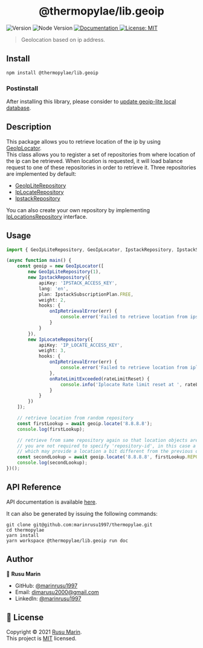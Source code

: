 <h1 align="center">@thermopylae/lib.geoip</h1>
<p>
  <img alt="Version" src="https://img.shields.io/badge/version-0.0.1-blue.svg?cacheSeconds=2592000" />
  <img alt="Node Version" src="https://img.shields.io/badge/node-%3E%3D16-blue.svg"/>
<a href="https://marinrusu1997.github.io/thermopylae/lib.geoip/index.html" target="_blank">
  <img alt="Documentation" src="https://img.shields.io/badge/documentation-yes-brightgreen.svg" />
</a>
<a href="https://github.com/marinrusu1997/thermopylae/blob/master/LICENSE" target="_blank">
  <img alt="License: MIT" src="https://img.shields.io/badge/License-MIT-yellow.svg" />
</a>
</p>

> Geolocation based on ip address.

## Install

```sh
npm install @thermopylae/lib.geoip
```

### Postinstall

After installing this library, please consider to [update geoip-lite local database](https://www.npmjs.com/package/geoip-lite#built-in-updater).

## Description

This package allows you to retrieve location of the ip by using [GeoIpLocator][geo-ip-locator-link]. <br/>
This class allows you to register a set of repositories from where location of the ip can be retrieved.
When location is requested, it will load balance request to one of these repositories in order to retrieve it.
Three repositories are implemented by default:

- [GeoIpLiteRepository][geoiplite-repository-link]
- [IpLocateRepository][iplocate-repository-link]
- [IpstackRepository][ipstack-repository-link]

You can also create your own repository by implementing [IpLocationsRepository][iplocation-repository-interface-link] interface.

## Usage

```typescript
import { GeoIpLiteRepository, GeoIpLocator, IpstackRepository, IpstackSubscriptionPlan } from '@thermopylae/lib.geoip';

(async function main() {
	const geoip = new GeoIpLocator([
		new GeoIpLiteRepository(1),
		new IpstackRepository({
			apiKey: 'IPSTACK_ACCESS_KEY',
			lang: 'en',
			plan: IpstackSubscriptionPlan.FREE,
			weight: 2,
			hooks: {
				onIpRetrievalError(err) {
					console.error('Failed to retrieve location from ipstack ', err);
				}
			}
		}),
		new IpLocateRepository({
			apiKey: 'IP_LOCATE_ACCESS_KEY',
			weight: 3,
			hooks: {
				onIpRetrievalError(err) {
					console.error('Failed to retrieve location from iplocate ', err);
				},
				onRateLimitExceeded(rateLimitReset) {
					console.info('Iplocate Rate limit reset at ', rateLimitReset);
				}
			}
		})
	]);

	// retrieve location from random repository
	const firstLookup = await geoip.locate('8.8.8.8');
	console.log(firstLookup);

	// retrieve from same repository again so that location objects are the same
	// you are not required to specify 'repository-id', in this case a random repository will be selected
	// which may provide a location a bit different from the previous one for same ip
	const secondLookup = await geoip.locate('8.8.8.8', firstLookup.REPOSITORY_ID);
	console.log(secondLookup);
})();
```

## API Reference

API documentation is available [here][api-doc-link].

It can also be generated by issuing the following commands:

```shell
git clone git@github.com:marinrusu1997/thermopylae.git
cd thermopylae
yarn install
yarn workspace @thermopylae/lib.geoip run doc
```

## Author

👤 **Rusu Marin**

- GitHub: [@marinrusu1997](https://github.com/marinrusu1997)
- Email: [dimarusu2000@gmail.com](mailto:dimarusu2000@gmail.com)
- LinkedIn: [@marinrusu1997](https://www.linkedin.com/in/rusu-marin-1638b0156/)

## 📝 License

Copyright © 2021 [Rusu Marin](https://github.com/marinrusu1997). <br/>
This project is [MIT](https://github.com/marinrusu1997/thermopylae/blob/master/LICENSE) licensed.

[api-doc-link]: https://marinrusu1997.github.io/thermopylae/lib.geoip/index.html
[geo-ip-locator-link]: https://marinrusu1997.github.io/thermopylae/lib.geoip/classes/geoip.geoiplocator.html
[geoiplite-repository-link]: https://marinrusu1997.github.io/thermopylae/lib.geoip/modules/repository_geoip_lite.html
[iplocate-repository-link]: https://marinrusu1997.github.io/thermopylae/lib.geoip/modules/repository_iplocate.html
[ipstack-repository-link]: https://marinrusu1997.github.io/thermopylae/lib.geoip/modules/repository_ipstack.html
[iplocation-repository-interface-link]: https://marinrusu1997.github.io/thermopylae/lib.geoip/modules/repository.html
